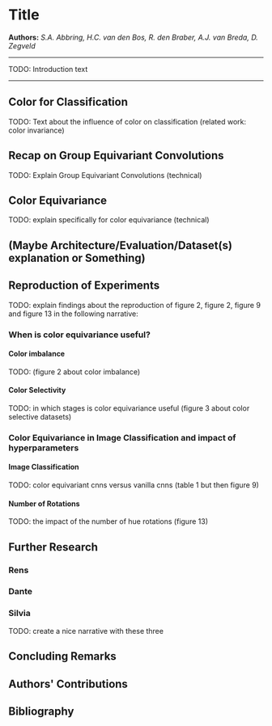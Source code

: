 # Title

**Authors:** *S.A. Abbring, H.C. van den Bos, R. den Braber, A.J. van Breda, D. Zegveld*

---

TODO: Introduction text

---

## Color for Classification

TODO: Text about the influence of color on classification (related work: color invariance)

## Recap on Group Equivariant Convolutions

TODO: Explain Group Equivariant Convolutions (technical)

## Color Equivariance

TODO: explain specifically for color equivariance (technical)

## (Maybe Architecture/Evaluation/Dataset(s) explanation or Something)

## Reproduction of Experiments

TODO: explain findings about the reproduction of figure 2, figure 2, figure 9 and figure 13 in the following narrative: 

### When is color equivariance useful? 

#### Color imbalance

TODO: (figure 2 about color imbalance) 

#### Color Selectivity

TODO: in which stages is color equivariance useful (figure 3 about color selective datasets)

### Color Equivariance in Image Classification and impact of hyperparameters

#### Image Classification

TODO: color equivariant cnns versus vanilla cnns (table 1 but then figure 9)

#### Number of Rotations

TODO: the impact of the number of hue rotations (figure 13)

## Further Research

### Rens

### Dante

### Silvia

TODO: create a nice narrative with these three

## Concluding Remarks

## Authors' Contributions

## Bibliography
